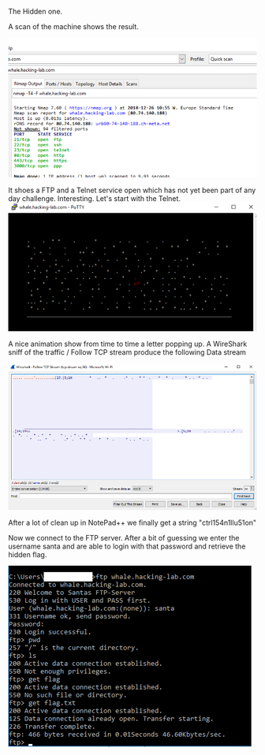 The Hidden one.

A scan of the machine shows the result.

![](https://github.com/k4nfr3/CTF-writeup/blob/master/Hackvent%202018/hidden_scan.png)

It shoes a FTP and a Telnet service open which has not yet been part of any day challenge. Interesting.
Let's start with the Telnet.
![](https://github.com/k4nfr3/CTF-writeup/blob/master/Hackvent%202018/hidden_telnet.png)

A nice animation show from time to time a letter popping up. 
A WireShark sniff of the traffic / Follow TCP stream produce the following Data stream

![](https://github.com/k4nfr3/CTF-writeup/blob/master/Hackvent%202018/hidden_wireshark.png)

After a lot of clean up in NotePad++
we finally get a string "ctrl154n1llu51on"

Now we connect to the FTP server.
After a bit of guessing we enter the username santa and are able to login with that password and retrieve the hidden flag.

![](https://github.com/k4nfr3/CTF-writeup/blob/master/Hackvent%202018/hidden_ftp.png)




